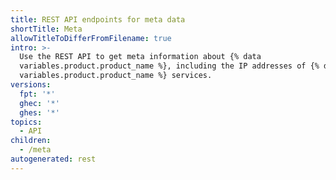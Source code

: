 ```yaml
---
title: REST API endpoints for meta data
shortTitle: Meta
allowTitleToDifferFromFilename: true
intro: >-
  Use the REST API to get meta information about {% data
  variables.product.product_name %}, including the IP addresses of {% data
  variables.product.product_name %} services.
versions:
  fpt: '*'
  ghec: '*'
  ghes: '*'
topics:
  - API
children:
  - /meta
autogenerated: rest
---
```




<!-- Content after this section is automatically generated -->

